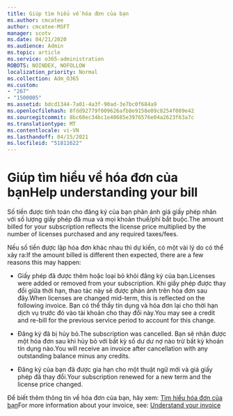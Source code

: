 ```yaml
---
title: Giúp tìm hiểu về hóa đơn của bạn
ms.author: cmcatee
author: cmcatee-MSFT
manager: scotv
ms.date: 04/21/2020
ms.audience: Admin
ms.topic: article
ms.service: o365-administration
ROBOTS: NOINDEX, NOFOLLOW
localization_priority: Normal
ms.collection: Adm_O365
ms.custom:
- "267"
- "1500005"
ms.assetid: bdcd1344-7a01-4a3f-90ad-3e7bc0f684a9
ms.openlocfilehash: 8fdd92779f009626afb8e9158e09c8254f089e42
ms.sourcegitcommit: 8bc60ec34bc1e40685e3976576e04a2623f63a7c
ms.translationtype: MT
ms.contentlocale: vi-VN
ms.lasthandoff: 04/15/2021
ms.locfileid: "51811622"
---
```

# <a name="help-understanding-your-bill"></a><span data-ttu-id="f250c-102">Giúp tìm hiểu về hóa đơn của bạn</span><span class="sxs-lookup"><span data-stu-id="f250c-102">Help understanding your bill</span></span>

<span data-ttu-id="f250c-103">Số tiền được tính toán cho đăng ký của bạn phản ánh giá giấy phép nhân với số lượng giấy phép đã mua và mọi khoản thuế/phí bắt buộc.</span><span class="sxs-lookup"><span data-stu-id="f250c-103">The amount billed for your subscription reflects the license price multiplied by the number of licenses purchased and any required taxes/fees.</span></span>
  
<span data-ttu-id="f250c-104">Nếu số tiền được lập hóa đơn khác nhau thì dự kiến, có một vài lý do có thể xảy ra:</span><span class="sxs-lookup"><span data-stu-id="f250c-104">If the amount billed is different then expected, there are a few reasons this may happen:</span></span>
  
- <span data-ttu-id="f250c-105">Giấy phép đã được thêm hoặc loại bỏ khỏi đăng ký của bạn.</span><span class="sxs-lookup"><span data-stu-id="f250c-105">Licenses were added or removed from your subscription.</span></span> <span data-ttu-id="f250c-106">Khi giấy phép được thay đổi giữa thời hạn, thao tác này sẽ được phản ánh trên hóa đơn sau đây.</span><span class="sxs-lookup"><span data-stu-id="f250c-106">When licenses are changed mid-term, this is reflected on the following invoice.</span></span> <span data-ttu-id="f250c-107">Bạn có thể thấy tín dụng và hóa đơn lại cho thời hạn dịch vụ trước đó vào tài khoản cho thay đổi này.</span><span class="sxs-lookup"><span data-stu-id="f250c-107">You may see a credit and re-bill for the previous service period to account for this change.</span></span>

- <span data-ttu-id="f250c-108">Đăng ký đã bị hủy bỏ.</span><span class="sxs-lookup"><span data-stu-id="f250c-108">The subscription was cancelled.</span></span> <span data-ttu-id="f250c-109">Bạn sẽ nhận được một hóa đơn sau khi hủy bỏ với bất kỳ số dư dư nợ nào trừ bất kỳ khoản tín dụng nào.</span><span class="sxs-lookup"><span data-stu-id="f250c-109">You will receive an invoice after cancellation with any outstanding balance minus any credits.</span></span>

- <span data-ttu-id="f250c-110">Đăng ký của bạn đã được gia hạn cho một thuật ngữ mới và giá giấy phép đã thay đổi.</span><span class="sxs-lookup"><span data-stu-id="f250c-110">Your subscription renewed for a new term and the license price changed.</span></span>

<span data-ttu-id="f250c-111">Để biết thêm thông tin về hóa đơn của bạn, hãy xem: [Tìm hiểu hóa đơn của bạn](https://docs.microsoft.com/microsoft-365/commerce/billing-and-payments/understand-your-invoice2)</span><span class="sxs-lookup"><span data-stu-id="f250c-111">For more information about your invoice, see: [Understand your invoice](https://docs.microsoft.com/microsoft-365/commerce/billing-and-payments/understand-your-invoice2)</span></span>